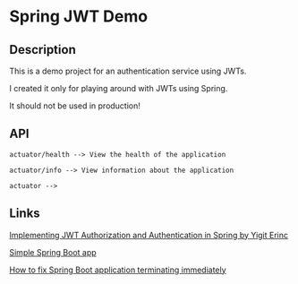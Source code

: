 # Spring JWT Demo

## Description
This is a demo project for an authentication service using JWTs.

I created it only for playing around with JWTs using Spring.

It should not be used in production!

## API

```
actuator/health --> View the health of the application

actuator/info --> View information about the application

actuator -->
```



## Links
[Implementing JWT Authorization and Authentication in Spring by Yigit Erinc](https://erinc.io/2020/08/02/spring-jwt-authentication-and-authorization)

[Simple Spring Boot app](https://spring.io/guides/gs/spring-boot/)

[How to fix Spring Boot application terminating immediately](https://www.techiedelight.com/spring-boot-app-shuts-down-automatically-at-startup/)
